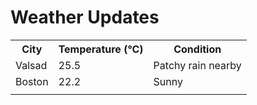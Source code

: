 # Weather Updates

<!-- WEATHER-UPDATE-START -->
<table><tr><th>City</th><th>Temperature (°C)</th><th>Condition</th></tr><tr><td>Valsad</td><td>25.5</td><td>Patchy rain nearby</td></tr><tr><td>Boston</td><td>22.2</td><td>Sunny</td></tr><tr><td></td><td></td><td></td></tr></table>
<!-- WEATHER-UPDATE-END -->
